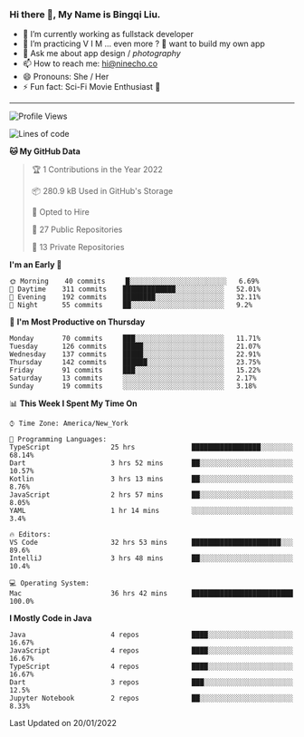 ### Hi there 👋, My Name is Bingqi Liu.

- 🔭 I’m currently working as fullstack developer
- 🌱 I’m practicing V I M ... even more ? 🤨 want to build my own app
- 💬 Ask me about app design / *photography*
- 📫 How to reach me: hi@ninecho.co
- 😄 Pronouns: She / Her
- ⚡ Fun fact: Sci-Fi Movie Enthusiast 🚀

---

<!--START_SECTION:waka-->
![Profile Views](http://img.shields.io/badge/Profile%20Views-0-blue)

![Lines of code](https://img.shields.io/badge/From%20Hello%20World%20I%27ve%20Written-819%20Thousand%20lines%20of%20code-blue)

**🐱 My GitHub Data** 

> 🏆 1 Contributions in the Year 2022
 > 
> 📦 280.9 kB Used in GitHub's Storage 
 > 
> 💼 Opted to Hire
 > 
> 📜 27 Public Repositories 
 > 
> 🔑 13 Private Repositories  
 > 
**I'm an Early 🐤** 

```text
🌞 Morning    40 commits     █░░░░░░░░░░░░░░░░░░░░░░░░   6.69% 
🌆 Daytime    311 commits    █████████████░░░░░░░░░░░░   52.01% 
🌃 Evening    192 commits    ████████░░░░░░░░░░░░░░░░░   32.11% 
🌙 Night      55 commits     ██░░░░░░░░░░░░░░░░░░░░░░░   9.2%

```
📅 **I'm Most Productive on Thursday** 

```text
Monday       70 commits     ███░░░░░░░░░░░░░░░░░░░░░░   11.71% 
Tuesday      126 commits    █████░░░░░░░░░░░░░░░░░░░░   21.07% 
Wednesday    137 commits    █████░░░░░░░░░░░░░░░░░░░░   22.91% 
Thursday     142 commits    ██████░░░░░░░░░░░░░░░░░░░   23.75% 
Friday       91 commits     ███░░░░░░░░░░░░░░░░░░░░░░   15.22% 
Saturday     13 commits     ░░░░░░░░░░░░░░░░░░░░░░░░░   2.17% 
Sunday       19 commits     ░░░░░░░░░░░░░░░░░░░░░░░░░   3.18%

```


📊 **This Week I Spent My Time On** 

```text
⌚︎ Time Zone: America/New_York

💬 Programming Languages: 
TypeScript               25 hrs              █████████████████░░░░░░░░   68.14% 
Dart                     3 hrs 52 mins       ██░░░░░░░░░░░░░░░░░░░░░░░   10.57% 
Kotlin                   3 hrs 13 mins       ██░░░░░░░░░░░░░░░░░░░░░░░   8.76% 
JavaScript               2 hrs 57 mins       ██░░░░░░░░░░░░░░░░░░░░░░░   8.05% 
YAML                     1 hr 14 mins        ░░░░░░░░░░░░░░░░░░░░░░░░░   3.4%

🔥 Editors: 
VS Code                  32 hrs 53 mins      ██████████████████████░░░   89.6% 
IntelliJ                 3 hrs 48 mins       ██░░░░░░░░░░░░░░░░░░░░░░░   10.4%

💻 Operating System: 
Mac                      36 hrs 42 mins      █████████████████████████   100.0%

```

**I Mostly Code in Java** 

```text
Java                     4 repos             ████░░░░░░░░░░░░░░░░░░░░░   16.67% 
JavaScript               4 repos             ████░░░░░░░░░░░░░░░░░░░░░   16.67% 
TypeScript               4 repos             ████░░░░░░░░░░░░░░░░░░░░░   16.67% 
Dart                     3 repos             ███░░░░░░░░░░░░░░░░░░░░░░   12.5% 
Jupyter Notebook         2 repos             ██░░░░░░░░░░░░░░░░░░░░░░░   8.33%

```



 Last Updated on 20/01/2022
<!--END_SECTION:waka-->
